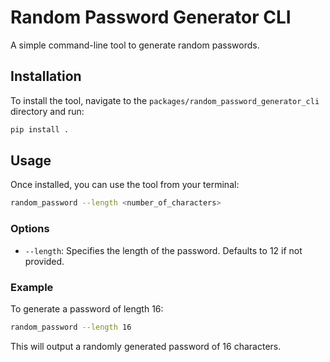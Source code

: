 # Random Password Generator CLI

A simple command-line tool to generate random passwords.

## Installation

To install the tool, navigate to the `packages/random_password_generator_cli` directory and run:

```bash
pip install .
```

## Usage

Once installed, you can use the tool from your terminal:

```bash
random_password --length <number_of_characters>
```

### Options

- `--length`: Specifies the length of the password. Defaults to 12 if not provided.

### Example

To generate a password of length 16:

```bash
random_password --length 16
```

This will output a randomly generated password of 16 characters.
